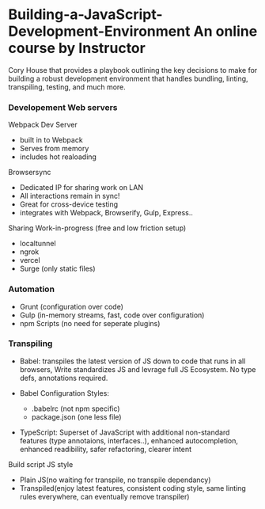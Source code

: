 # Building-a-JavaScript-Development-Environment An online course by Instructor

Cory House that provides a playbook outlining the key decisions to make for
building a robust development environment that handles bundling, linting,
transpiling, testing, and much more.

### Developement Web servers

Webpack Dev Server

- built in to Webpack
- Serves from memory
- includes hot realoading

Browsersync

- Dedicated IP for sharing work on LAN
- All interactions remain in sync!
- Great for cross-device testing
- integrates with Webpack, Browserify, Gulp, Express..

Sharing Work-in-progress (free and low friction setup)

- localtunnel
- ngrok
- vercel
- Surge (only static files)

### Automation

- Grunt (configuration over code)
- Gulp (in-memory streams, fast, code over configuration)
- npm Scripts (no need for seperate plugins)

### Transpiling

- Babel: transpiles the latest version of JS down to code that runs in all browsers, Write standardizes JS and levrage full JS Ecosystem. No type defs, annotations required.

- Babel Configuration Styles:

  - .babelrc (not npm specific)
  - package.json (one less file)

- TypeScript: Superset of JavaScript with additional non-standard features (type annotaions, interfaces..), enhanced autocompletion, enhanced readibility, safer refactoring, clearer intent

Build script JS style

- Plain JS(no waiting for transpile, no transpile dependancy)
- Transpiled(enjoy latest features, consistent coding style, same linting rules everywhere, can eventually remove transpiler)
